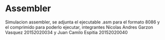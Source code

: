 # Assembler
Simulacion assembler, se adjunta el ejecutable .asm para el formato 8086 y el comprimido para poderlo ejecutar, integrantes Nicolas Andres Garzon Vasquez 20152020034 y Juan Camilo Espitia 20152020040
